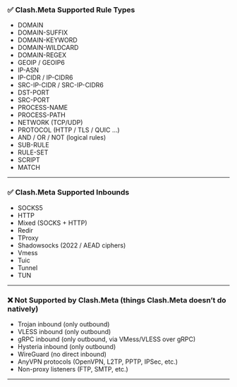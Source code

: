 
### ✅ **Clash.Meta Supported Rule Types**

* DOMAIN
* DOMAIN-SUFFIX
* DOMAIN-KEYWORD
* DOMAIN-WILDCARD
* DOMAIN-REGEX
* GEOIP / GEOIP6
* IP-ASN
* IP-CIDR / IP-CIDR6
* SRC-IP-CIDR / SRC-IP-CIDR6
* DST-PORT
* SRC-PORT
* PROCESS-NAME
* PROCESS-PATH
* NETWORK (TCP/UDP)
* PROTOCOL (HTTP / TLS / QUIC …)
* AND / OR / NOT (logical rules)
* SUB-RULE
* RULE-SET
* SCRIPT
* MATCH

---

### ✅ **Clash.Meta Supported Inbounds**

* SOCKS5
* HTTP
* Mixed (SOCKS + HTTP)
* Redir
* TProxy
* Shadowsocks (2022 / AEAD ciphers)
* Vmess
* Tuic
* Tunnel
* TUN

---

### ❌ **Not Supported by Clash.Meta (things Clash.Meta doesn’t do natively)**

* Trojan inbound (only outbound)
* VLESS inbound (only outbound)
* gRPC inbound (only outbound, via VMess/VLESS over gRPC)
* Hysteria inbound (only outbound)
* WireGuard (no direct inbound)
* AnyVPN protocols (OpenVPN, L2TP, PPTP, IPSec, etc.)
* Non-proxy listeners (FTP, SMTP, etc.)

---


